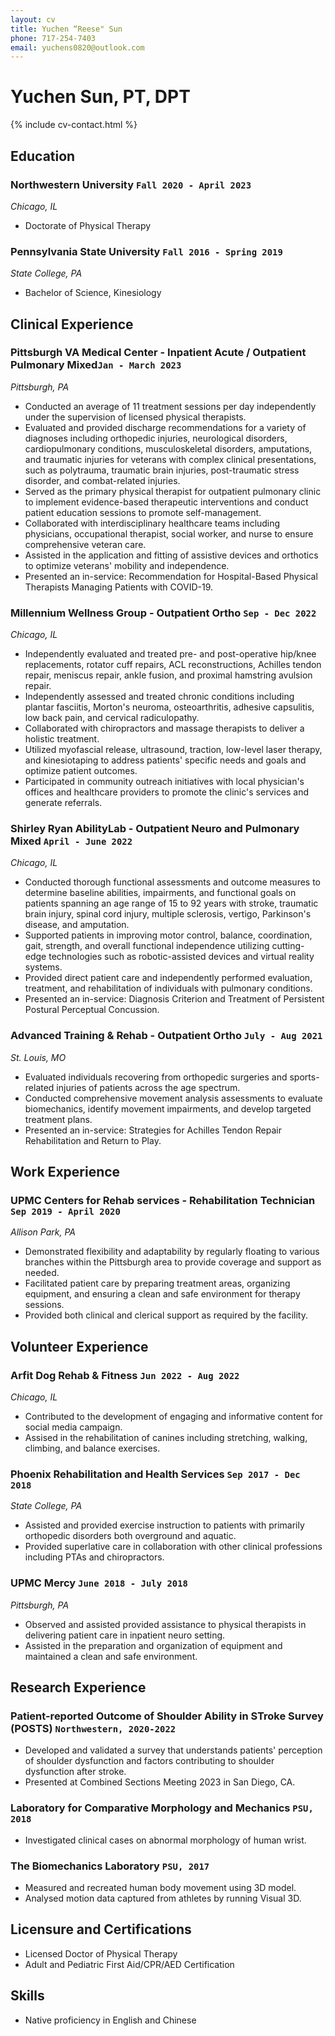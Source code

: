 ```yaml
---
layout: cv
title: Yuchen “Reese" Sun
phone: 717-254-7403
email: yuchens0820@outlook.com
---
```


# Yuchen Sun, PT, DPT

<!--
include contact information from the front matter
Supported arguments:
    - homepage: url, text
    - phone
    - email
-->

{% include cv-contact.html %}


## Education

### **Northwestern University** `Fall 2020 - April 2023`

*Chicago, IL*

- Doctorate of Physical Therapy

### **Pennsylvania State University** `Fall 2016 - Spring 2019`

*State College, PA*

- Bachelor of Science, Kinesiology

## Clinical Experience

### Pittsburgh VA Medical Center - Inpatient Acute / Outpatient Pulmonary Mixed`Jan - March 2023`
*Pittsburgh, PA* 

- Conducted an average of 11 treatment sessions per day independently under the supervision of licensed physical therapists.
- Evaluated and provided discharge recommendations for a variety of diagnoses including orthopedic injuries, neurological disorders, cardiopulmonary conditions, musculoskeletal disorders, amputations, and traumatic injuries for veterans with complex clinical presentations, such as polytrauma, traumatic brain injuries, post-traumatic stress disorder, and combat-related injuries.
- Served as the primary physical therapist for outpatient pulmonary clinic to implement evidence-based therapeutic interventions and conduct patient education sessions to promote self-management.
- Collaborated with interdisciplinary healthcare teams including physicians, occupational therapist, social worker, and nurse to ensure comprehensive veteran care.
- Assisted in the application and fitting of assistive devices and orthotics to optimize veterans' mobility and independence.
- Presented an in-service: Recommendation for Hospital-Based Physical Therapists Managing Patients with COVID-19. 

### Millennium Wellness Group - Outpatient Ortho `Sep - Dec 2022`
*Chicago, IL* 

- Independently evaluated and treated pre- and post-operative hip/knee replacements, rotator cuff repairs, ACL reconstructions, Achilles tendon repair, meniscus repair, ankle fusion, and proximal hamstring avulsion repair. 
- Independently assessed and treated chronic conditions including plantar fasciitis, Morton's neuroma, osteoarthritis, adhesive capsulitis, low back pain, and cervical radiculopathy.
- Collaborated with chiropractors and massage therapists to deliver a holistic treatment.
- Utilized myofascial release, ultrasound, traction, low-level laser therapy, and kinesiotaping to address patients' specific needs and goals and optimize patient outcomes.
- Participated in community outreach initiatives with local physician's offices and healthcare providers to promote the clinic's services and generate referrals.

### Shirley Ryan AbilityLab - Outpatient Neuro and Pulmonary Mixed `April - June 2022`
*Chicago, IL* 

- Conducted thorough functional assessments and outcome measures to determine baseline abilities, impairments, and functional goals on patients spanning an age range of 15 to 92 years with stroke, traumatic brain injury, spinal cord injury, multiple sclerosis, vertigo, Parkinson's disease, and amputation.
- Supported patients in improving motor control, balance, coordination, gait, strength, and overall functional independence utilizing cutting-edge technologies such as robotic-assisted devices and virtual reality systems. 
- Provided direct patient care and independently performed evaluation, treatment, and rehabilitation of individuals with pulmonary conditions. 
- Presented an in-service: Diagnosis Criterion and Treatment of Persistent Postural Perceptual Concussion.

### Advanced Training & Rehab - Outpatient Ortho `July - Aug 2021`
*St. Louis, MO*

- Evaluated individuals recovering from orthopedic surgeries and sports-related injuries of patients across the age spectrum.
- Conducted comprehensive movement analysis assessments to evaluate biomechanics, identify movement impairments, and develop targeted treatment plans. 
- Presented an in-service: Strategies for Achilles Tendon Repair Rehabilitation and Return to Play. 

## Work Experience

### UPMC Centers for Rehab services - Rehabilitation Technician `Sep 2019 - April 2020`
*Allison Park, PA* 

- Demonstrated flexibility and adaptability by regularly floating to various branches within the Pittsburgh area to provide coverage and support as needed.
- Facilitated patient care by preparing treatment areas, organizing equipment, and ensuring a clean and safe environment for therapy sessions.
- Provided both clinical and clerical support as required by the facility.

## Volunteer Experience

### Arfit Dog Rehab & Fitness `Jun 2022 - Aug 2022`
*Chicago, IL*

- Contributed to the development of engaging and informative content for social media campaign. 
- Assised in the rehabilitation of canines including stretching, walking, climbing, and balance exercises. 

### Phoenix Rehabilitation and Health Services `Sep 2017 - Dec 2018`
*State College, PA*

- Assisted and provided exercise instruction to patients with primarily orthopedic disorders both overground and aquatic. 
- Provided superlative care in collaboration with other clinical professions including PTAs and chiropractors. 

### UPMC Mercy `June 2018 - July 2018`
*Pittsburgh, PA* 

- Observed and assisted provided assistance to physical therapists in delivering patient care in inpatient neuro setting. 
- Assisted in the preparation and organization of equipment and maintained a clean and safe environment.

## Research Experience

### **Patient-reported Outcome of Shoulder Ability in STroke Survey (POSTS)** `Northwestern, 2020-2022`
- Developed and validated a survey that understands patients' perception of shoulder dysfunction and factors contributing to shoulder dysfunction after stroke. 
- Presented at Combined Sections Meeting 2023 in San Diego, CA.

### **Laboratory for Comparative Morphology and Mechanics** `PSU, 2018` 
- Investigated clinical cases on abnormal morphology of human wrist. 

### **The Biomechanics Laboratory** `PSU, 2017`
- Measured and recreated human body movement using  3D model.
- Analysed motion data captured from athletes by running Visual 3D. 


## Licensure and Certifications

- Licensed Doctor of Physical Therapy 
- Adult and Pediatric First Aid/CPR/AED Certification

## Skills

- Native proficiency in English and Chinese 
